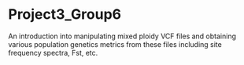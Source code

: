 # Project3_Group6
An introduction into manipulating mixed ploidy VCF files and obtaining various population genetics metrics from these files including site frequency spectra, Fst, etc.
